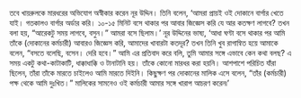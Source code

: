 তবে খায়রুলকে মারধরের অভিযোগ অস্বীকার করেন নূর উদ্দিন। তিনি বলেন, ‘আমরা প্রায়ই ওই দোকানে বার্গার খেতে যাই। গতকালও বার্গার অর্ডার করি। ১০-১৫ মিনিট বসে থাকার পর আবার জিজ্ঞেস করি যে আর কতক্ষণ লাগবে? তখন বলা হয়, “আরেকটু সময় লাগবে, বসুন।” আমরা বসে ছিলাম।’ নূর উদ্দিনের ভাষ্য, ‘আধা ঘণ্টা বসে থাকার পর আমি তাঁকে (দোকানের কর্মচারী) আবারও জিজ্ঞেস করি, আমাদের খাবারটা কতদূর? তখন তিনি খুব রাগান্বিত হয়ে আমাকে বলেন, “বসতে বলেছি, বসেন। দেরি হবে।” আমি এর প্রতিবাদ করে বলি, তুমি আমার সঙ্গে এভাবে কেন কথা বলছ? এ সময় একটু কথা-কাটাকাটি, ধাক্কাধাক্কি ও টানাটানি হয়। তাঁকে কোনো মারধর করা হয়নি। আশপাশে পরিচিত যাঁরা ছিলেন, তাঁরা তাঁকে মারতে চাইলেও আমি মারতে দিইনি। কিছুক্ষণ পর দোকানের মালিক এসে বলেন, “তাঁর (কর্মচারী) পক্ষ থেকে আমি দুঃখিত।” মালিকের সামনেও ওই কর্মচারী আমার সঙ্গে খারাপ আচরণ করেন৷’
